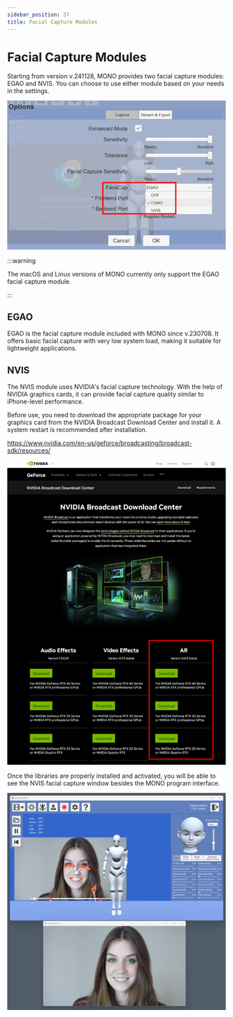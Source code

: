 ```yaml
---
sidebar_position: 37
title: Facial Capture Modules
---
```


# Facial Capture Modules

Starting from version v.241128, MONO provides two facial capture modules: EGAO and NVIS. You can choose to use either module based on your needs in the settings.

![](../img/2024_11_28_15_10_39.png)

:::warning

The macOS and Linux versions of MONO currently only support the EGAO facial capture module.

:::

## EGAO

EGAO is the facial capture module included with MONO since v.230708. It offers basic facial capture with very low system load, making it suitable for lightweight applications.

## NVIS

The NVIS module uses NVIDIA's facial capture technology. With the help of NVIDIA graphics cards, it can provide facial capture quality similar to iPhone-level performance.

Before use, you need to download the appropriate package for your graphics card from the NVIDIA Broadcast Download Center and install it. A system restart is recommended after installation.

https://www.nvidia.com/en-us/geforce/broadcasting/broadcast-sdk/resources/

![](../img/2024_08_13_17_11_40.png)

Once the libraries are properly installed and activated, you will be able to see the NVIS facial capture window besides the MONO program interface.

![](../img/2024_11_28_15_01_49.png)


